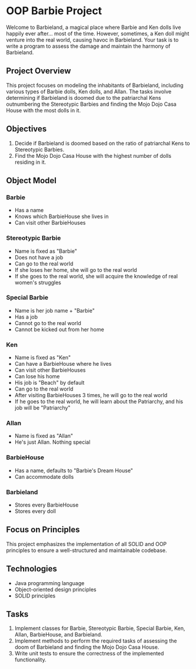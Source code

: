 # OOP Barbie Project

Welcome to Barbieland, a magical place where Barbie and Ken dolls live happily ever after... most of the time. However, sometimes, a Ken doll might venture into the real world, causing havoc in Barbieland. Your task is to write a program to assess the damage and maintain the harmony of Barbieland.

## Project Overview

This project focuses on modeling the inhabitants of Barbieland, including various types of Barbie dolls, Ken dolls, and Allan. The tasks involve determining if Barbieland is doomed due to the patriarchal Kens outnumbering the Stereotypic Barbies and finding the Mojo Dojo Casa House with the most dolls in it.

## Objectives

1. Decide if Barbieland is doomed based on the ratio of patriarchal Kens to Stereotypic Barbies.
2. Find the Mojo Dojo Casa House with the highest number of dolls residing in it.

## Object Model

### Barbie
- Has a name
- Knows which BarbieHouse she lives in
- Can visit other BarbieHouses

### Stereotypic Barbie
- Name is fixed as "Barbie"
- Does not have a job
- Can go to the real world
- If she loses her home, she will go to the real world
- If she goes to the real world, she will acquire the knowledge of real women's struggles

### Special Barbie
- Name is her job name + "Barbie"
- Has a job
- Cannot go to the real world
- Cannot be kicked out from her home

### Ken
- Name is fixed as "Ken"
- Can have a BarbieHouse where he lives
- Can visit other BarbieHouses
- Can lose his home
- His job is "Beach" by default
- Can go to the real world
- After visiting BarbieHouses 3 times, he will go to the real world
- If he goes to the real world, he will learn about the Patriarchy, and his job will be "Patriarchy"

### Allan
- Name is fixed as "Allan"
- He's just Allan. Nothing special

### BarbieHouse
- Has a name, defaults to "Barbie's Dream House"
- Can accommodate dolls

### Barbieland
- Stores every BarbieHouse
- Stores every doll

## Focus on Principles

This project emphasizes the implementation of all SOLID and OOP principles to ensure a well-structured and maintainable codebase.

## Technologies

- Java programming language
- Object-oriented design principles
- SOLID principles

## Tasks

1. Implement classes for Barbie, Stereotypic Barbie, Special Barbie, Ken, Allan, BarbieHouse, and Barbieland.
2. Implement methods to perform the required tasks of assessing the doom of Barbieland and finding the Mojo Dojo Casa House.
3. Write unit tests to ensure the correctness of the implemented functionality.